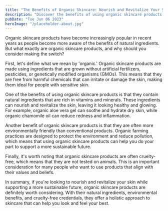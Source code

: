 ```yaml
---
title: "The Benefits of Organic Skincare: Nourish and Revitalize Your Skin"
description: "Discover the benefits of using organic skincare products that can nourish and revitalize your skin. Learn how organic ingredients can help you maintain a healthy and glowing complexion."
pubDate: "Tue Jun 06 2023"
heroImage: "/placeholder-about.jpg"
---
```


Organic skincare products have become increasingly popular in recent years as people become more aware of the benefits of natural ingredients. But what exactly are organic skincare products, and why should you consider making the switch?

First, let&#39;s define what we mean by &#39;organic.&#39; Organic skincare products are made using ingredients that are grown without artificial fertilizers, pesticides, or genetically modified organisms (GMOs). This means that they are free from harmful chemicals that can irritate or damage the skin, making them ideal for people with sensitive skin.

One of the benefits of using organic skincare products is that they contain natural ingredients that are rich in vitamins and minerals. These ingredients can nourish and revitalize the skin, leaving it looking healthy and glowing. For example, organic aloe vera gel can soothe and hydrate dry skin, while organic chamomile oil can reduce redness and inflammation.

Another benefit of organic skincare products is that they are often more environmentally friendly than conventional products. Organic farming practices are designed to protect the environment and reduce pollution, which means that using organic skincare products can help you do your part to support a more sustainable future.

Finally, it&#39;s worth noting that organic skincare products are often cruelty-free, which means that they are not tested on animals. This is an important consideration for many people who want to use products that align with their values and beliefs.

In summary, if you&#39;re looking to nourish and revitalize your skin while supporting a more sustainable future, organic skincare products are definitely worth considering. With their natural ingredients, environmental benefits, and cruelty-free credentials, they offer a holistic approach to skincare that can help you look and feel your best.